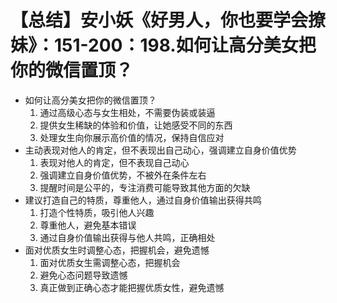 # 【总结】安小妖《好男人，你也要学会撩妹》：151-200：198.如何让高分美女把你的微信置顶？

-   如何让高分美女把你的微信置顶？
    1.  通过高级心态与女生相处，不需要伪装或装逼
    2.  提供女生稀缺的体验和价值，让她感受不同的东西
    3.  处理女生向你展示高价值的情况，保持自信应对
-   主动表现对他人的肯定，但不表现出自己动心，强调建立自身价值优势
    1.  表现对他人的肯定，但不表现自己动心
    2.  强调建立自身价值优势，不被外在条件左右
    3.  提醒时间是公平的，专注消费可能导致其他方面的欠缺
-   建议打造自己的特质，尊重他人，通过自身价值输出获得共鸣
    1.  打造个性特质，吸引他人兴趣
    2.  尊重他人，避免基本错误
    3.  通过自身价值输出获得与他人共鸣，正确相处
-   面对优质女生时调整心态，把握机会，避免遗憾
    1.  面对优质女生需调整心态，把握机会
    2.  避免心态问题导致遗憾
    3.  真正做到正确心态才能把握优质女性，避免遗憾